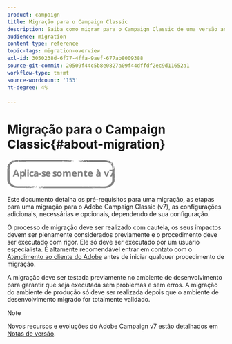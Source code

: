 ```yaml
---
product: campaign
title: Migração para o Campaign Classic
description: Saiba como migrar para o Campaign Classic de uma versão anterior do Campaign
audience: migration
content-type: reference
topic-tags: migration-overview
exl-id: 3050238d-6f77-4ffa-9aef-677ab8009388
source-git-commit: 20509f44c5b8e0827a09f44dffdf2ec9d11652a1
workflow-type: tm+mt
source-wordcount: '153'
ht-degree: 4%

---
```


# Migração para o Campaign Classic{#about-migration}

![](../../assets/v7-only.svg)

Este documento detalha os pré-requisitos para uma migração, as etapas para uma migração para o Adobe Campaign Classic (v7), as configurações adicionais, necessárias e opcionais, dependendo de sua configuração.

O processo de migração deve ser realizado com cautela, os seus impactos devem ser plenamente considerados previamente e o procedimento deve ser executado com rigor. Ele só deve ser executado por um usuário especialista. É altamente recomendável entrar em contato com o [Atendimento ao cliente do Adobe](https://helpx.adobe.com/br/enterprise/using/support-for-experience-cloud.html) antes de iniciar qualquer procedimento de migração.

A migração deve ser testada previamente no ambiente de desenvolvimento para garantir que seja executada sem problemas e sem erros. A migração do ambiente de produção só deve ser realizada depois que o ambiente de desenvolvimento migrado for totalmente validado.

>[!NOTE]
>
>Novos recursos e evoluções do Adobe Campaign v7 estão detalhados em [Notas de versão](../../rn/using/latest-release.md).
